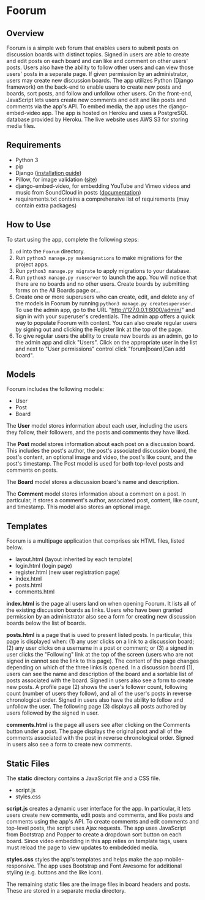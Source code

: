 # Foorum

## Overview

Foorum is a simple web forum that enables users to submit posts on discussion boards with distinct topics. Signed in users are able to create and edit posts on each board and can like and comment on other users' posts. Users also have the ability to follow other users and can view those users' posts in a separate page. If given permission by an administrator, users may create new discussion boards. The app utilizes Python (Django framework) on the back-end to enable users to create new posts and boards, sort posts, and follow and unfollow other users. On the front-end, JavaScript lets users create new comments and edit and like posts and comments via the app's API. To embed media, the app uses the django-embed-video app. The app is hosted on Heroku and uses a PostgreSQL database provided by Heroku. The live website uses AWS S3 for storing media files.

## Requirements

- Python 3 
- pip
- Django ([installation guide](https://docs.djangoproject.com/en/3.0/topics/install/)) 
- Pillow, for image validation ([site](https://pypi.org/project/Pillow/))
- django-embed-video, for embedding YouTube and Vimeo videos and music from SoundCloud in posts ([documentation](https://django-embed-video.readthedocs.io/en/latest/))
- requirements.txt contains a comprehensive list of requirements (may contain extra packages)

## How to Use

To start using the app, complete the following steps:

1. `cd` into the `Foorum` directory.
2. Run `python3 manage.py makemigrations` to make migrations for the project apps.
3. Run `python3 manage.py migrate` to apply migrations to your database.
4. Run `python3 manage.py runserver` to launch the app. You will notice that there are no boards and no other users. Create boards by submitting forms on the All Boards page or...
5. Create one or more superusers who can create, edit, and delete any of the models in Foorum by running `python3 manage.py createsuperuser`. To use the admin app, go to the URL "http://127.0.0.1:8000/admin/" and sign in with your superuser's credentials. The admin app offers a quick way to populate Foorum with content. You can also create regular users by signing out and clicking the Register link at the top of the page. 
6. To give regular users the ability to create new boards as an admin, go to the admin app and click "Users". Click on the appropriate user in the list and next to "User permissions" control click "forum|board|Can add board". 

## Models

Foorum includes the following models:
- User
- Post
- Board

The **User** model stores information about each user, including the users they follow, their followers, and the posts and comments they have liked. 

The **Post** model stores information about each post on a discussion board. This includes the post's author, the post's associated discussion board, the post's content, an optional image and video, the post's like count, and the post's timestamp. The Post model is used for both top-level posts and comments on posts. 

The **Board** model stores a discussion board's name and description.

The **Comment** model stores information about a comment on a post. In particular, it stores a comment's author, associated post, content, like count, and timestamp. This model also stores an optional image. 

## Templates

Foorum is a multipage application that comprises six HTML files, listed below.
- layout.html (layout inherited by each template)
- login.html (login page)
- register.html (new user registration page) 
- index.html
- posts.html
- comments.html

**index.html** is the page all users land on when opening Foorum. It lists all of the existing discussion boards as links. Users who have been granted permission by an administrator also see a form for creating new discussion boards below the list of boards.

**posts.html** is a page that is used to present listed posts. In particular, this page is displayed when: (1) any user clicks on a link to a discussion board; (2) any user clicks on a username in a post or comment; or (3) a signed in user clicks the "Following" link at the top of the screen (users who are not signed in cannot see the link to this page). The content of the page changes depending on which of the three links is opened. In a discussion board (1), users can see the name and description of the board and a sortable list of posts associated with the board. Signed in users also see a form to create new posts. A profile page (2) shows the user's follower count, following count (number of users they follow), and all of the user's posts in reverse chronological order. Signed in users also have the ability to follow and unfollow the user. The following page (3) displays all posts authored by users followed by the signed in user.

**comments.html** is the page all users see after clicking on the Comments button under a post. The page displays the original post and all of the comments associated with the post in reverse chronological order. Signed in users also see a form to create new comments. 
 
## Static Files

The **static** directory contains a JavaScript file and a CSS file.

- script.js
- styles.css

**script.js** creates a dynamic user interface for the app. In particular, it lets users create new comments, edit posts and comments, and like posts and comments using the app's API. To create comments and edit comments and top-level posts, the script uses Ajax requests. The app uses JavaScript from Bootstrap and Popper to create a dropdown sort button on each board. Since video embedding in this app relies on template tags, users must reload the page to view updates to embdedded media.

**styles.css** styles the app's templates and helps make the app mobile-responsive. The app uses Bootstrap and Font Awesome for additional styling (e.g. buttons and the like icon).

The remaining static files are the image files in board headers and posts. These are stored in a separate media directory.



